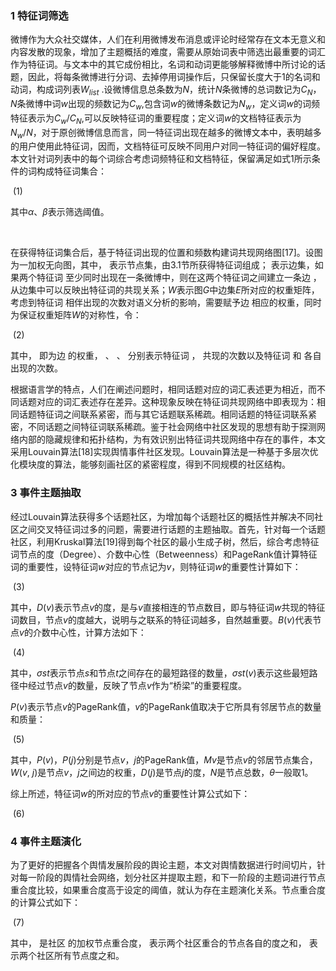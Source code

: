 ### 1 特征词筛选

​	 微博作为大众社交媒体，人们在利用微博发布消息或评论时经常存在文本无意义和内容发散的现象，增加了主题概括的难度，需要从原始词表中筛选出最重要的词汇作为特征词。与文本中的其它成份相比，名词和动词更能够解释微博中所讨论的话题，因此，将每条微博进行分词、去掉停用词操作后，只保留长度大于1的名词和动词，构成词列表$W_{list}$ .设微博信息总条数为$N$，统计$N$条微博的总词数记为$C_N$，*N*条微博中词$w$出现的频数记为$C_w$,包含词$w$的微博条数记为$N_w$，定义词$w$的词频特征表示为$C_w/C_N$,可以反映特征词的重要程度；定义词$w$的文档特征表示为$N_w/N$，对于原创微博信息而言，同一特征词出现在越多的微博文本中，表明越多的用户使用此特征词，因而，文档特征可反映不同用户对同一特征词的偏好程度。本文针对词列表中的每个词综合考虑词频特征和文档特征，保留满足如式1所示条件的词构成特征词集合：

​                                          (1)

其中*α*、*β*表示筛选阈值。

​              



在获得特征词集合后，基于特征词出现的位置和频数构建词共现网络图[17]。设图  为一加权无向图，其中，  表示节点集，由3.1节所获得特征词组成；  表示边集，如果两个特征词  至少同时出现在一条微博中，则在这两个特征词之间建立一条边  ，从边集中可以反映出特征词的共现关系；*W*表示图*G*中边集*E*所对应的权重矩阵，考虑到特征词  相伴出现的次数对语义分析的影响，需要赋予边  相应的权重，同时为保证权重矩阵*W*的对称性，令：

​           (2)

其中，  即为边  的权重，  、  、  分别表示特征词  ，  共现的次数以及特征词  和  各自出现的次数。

根据语言学的特点，人们在阐述问题时，相同话题对应的词汇表述更为相近，而不同话题对应的词汇表述存在差异。这种现象反映在特征词共现网络中即表现为：相同话题特征词之间联系紧密，而与其它话题联系稀疏。相同话题的特征词联系紧密，不同话题之间特征词联系稀疏。鉴于社会网络中社区发现的思想有助于探测网络内部的隐藏规律和拓扑结构，为有效识别出特征词共现网络中存在的事件，本文采用Louvain算法[18]实现舆情事件社区发现。Louvain算法是一种基于多层次优化模块度的算法，能够刻画社区的紧密程度，得到不同规模的社区结构。

### 3 事件主题抽取



经过Louvain算法获得多个话题社区，为增加每个话题社区的概括性并解决不同社区之间交叉特征词过多的问题，需要进行话题的主题抽取。首先，针对每一个话题社区，利用Kruskal算法[19]得到每个社区的最小生成子树，然后，综合考虑特征词节点的度（Degree）、介数中心性（Betweenness）和PageRank值计算特征词的重要性，设特征词*w*对应的节点记为*v*，则特征词*w*的重要性计算如下：

​               (3)

其中，*D*(*v*)表示节点*v*的度，是与*v*直接相连的节点数目，即与特征词*w*共现的特征词数目，节点*v*的度越大，说明与之联系的特征词越多，自然越重要。*B*(*v*)代表节点*v*的介数中心性，计算方法如下：

​                 (4)

其中，*σst*表示节点*s*和节点*t*之间存在的最短路径的数量，*σst*(*v*)表示这些最短路径中经过节点*v*的数量，反映了节点*v*作为“桥梁”的重要程度。

*P*(*v*)表示节点*v*的PageRank值，*v*的PageRank值取决于它所具有邻居节点的数量和质量：

​                (5)

其中，*P*(*v*)，*P*(*j*)分别是节点*v*，*j*的PageRank值，*Mv*是节点*v*的邻居节点集合，*W*(*v*, *j*)是节点*v*，*j*之间边的权重，*D*(*j*)是节点*j*的度，*N*是节点总数，*θ*一般取1。

综上所述，特征词*w*的所对应的节点*v*的重要性计算公式如下：

​             (6)

### 4 事件主题演化

为了更好的把握各个舆情发展阶段的舆论主题，本文对舆情数据进行时间切片，针对每一阶段的舆情社会网络，划分社区并提取主题，和下一阶段的主题词进行节点重合度比较，如果重合度高于设定的阈值，就认为存在主题演化关系。节点重合度的计算公式如下：

​            (7)

其中，  是社区  的加权节点重合度，  表示两个社区重合的节点各自的度之和，  表示两个社区所有节点度之和。
